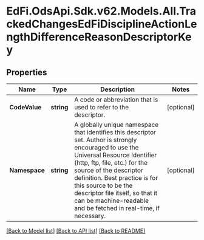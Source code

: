 # EdFi.OdsApi.Sdk.v62.Models.All.TrackedChangesEdFiDisciplineActionLengthDifferenceReasonDescriptorKey

## Properties

Name | Type | Description | Notes
------------ | ------------- | ------------- | -------------
**CodeValue** | **string** | A code or abbreviation that is used to refer to the descriptor. | [optional] 
**Namespace** | **string** | A globally unique namespace that identifies this descriptor set. Author is strongly encouraged to use the Universal Resource Identifier (http, ftp, file, etc.) for the source of the descriptor definition. Best practice is for this source to be the descriptor file itself, so that it can be machine-readable and be fetched in real-time, if necessary. | [optional] 

[[Back to Model list]](../../README.md#documentation-for-models) [[Back to API list]](../../README.md#documentation-for-api-endpoints) [[Back to README]](../../README.md)

